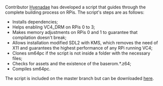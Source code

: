 Contributor [Hyenadae](https://github.com/Hyenadae/) has developed a script that guides through the complete building process on RPis. The script's steps are as follows:
  
  * Installs dependencies;
  * Helps enabling VC4_DRM on RPis 0 to 3;
  * Makes memory adjustments on RPis 0 and 1 to guarantee that compilation doesn't break;
  * Allows installation modified SDL2 with KMS, which removes the need of X11 and guarantees the highest performance of any RPi running VC4;
  * Clones sm64pc if the script is not inside a folder with the necessary files;
  * Checks for assets and the existence of the baserom.*.z64;
  * Compiles sm64pc.

The script is included on the master branch but can be downloaded [here](https://raw.githubusercontent.com/sm64pc/sm64pc/master/pisetup.sh).